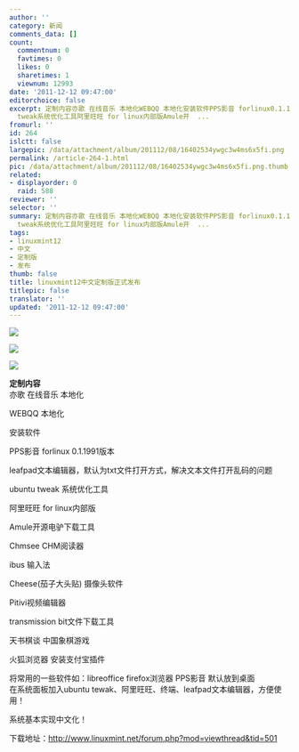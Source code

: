 ```yaml
---
author: ''
category: 新闻
comments_data: []
count:
  commentnum: 0
  favtimes: 0
  likes: 0
  sharetimes: 1
  viewnum: 12993
date: '2011-12-12 09:47:00'
editorchoice: false
excerpt: 定制内容亦歌 在线音乐 本地化WEBQQ 本地化安装软件PPS影音 forlinux0.1.1991版本leafpad文本编辑器，默认为txt文件打开方式，解决文本文件打开乱码的问题ubuntu
  tweak系统优化工具阿里旺旺 for linux内部版Amule开  ...
fromurl: ''
id: 264
islctt: false
largepic: /data/attachment/album/201112/08/16402534ywgc3w4ms6x5fi.png
permalink: /article-264-1.html
pic: /data/attachment/album/201112/08/16402534ywgc3w4ms6x5fi.png.thumb.jpg
related:
- displayorder: 0
  raid: 588
reviewer: ''
selector: ''
summary: 定制内容亦歌 在线音乐 本地化WEBQQ 本地化安装软件PPS影音 forlinux0.1.1991版本leafpad文本编辑器，默认为txt文件打开方式，解决文本文件打开乱码的问题ubuntu
  tweak系统优化工具阿里旺旺 for linux内部版Amule开  ...
tags:
- linuxmint12
- 中文
- 定制版
- 发布
thumb: false
title: linuxmint12中文定制版正式发布
titlepic: false
translator: ''
updated: '2011-12-12 09:47:00'
---
```


![](/data/attachment/album/201112/08/16402534ywgc3w4ms6x5fi.png)


 


![](/data/attachment/album/201112/08/164027ubdmioxoi3deh0yb.png)


 


![](/data/attachment/album/201112/08/164029ykjtjljdjk3ack00.png)


 


**定制内容**  
亦歌 在线音乐 本地化  
  
WEBQQ 本地化  
  
安装软件   
  
PPS影音 forlinux 0.1.1991版本  
  
leafpad文本编辑器，默认为txt文件打开方式，解决文本文件打开乱码的问题  
  
ubuntu tweak 系统优化工具  
  
阿里旺旺 for linux内部版  
  
Amule开源电驴下载工具  
  
Chmsee CHM阅读器  
  
ibus 输入法  
  
Cheese(茄子大头贴) 摄像头软件  
  
Pitivi视频编辑器  
  
transmission bit文件下载工具  
  
天书棋谈 中国象棋游戏  
  
火狐浏览器 安装支付宝插件  
  
  
将常用的一些软件如：libreoffice firefox浏览器 PPS影音 默认放到桌面  
在系统面板加入ubuntu tewak、阿里旺旺、终端、leafpad文本编辑器，方便使用！  
  
系统基本实现中文化！


下载地址：<http://www.linuxmint.net/forum.php?mod=viewthread&tid=501>